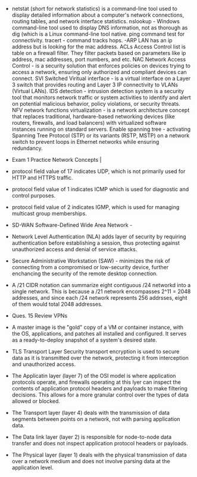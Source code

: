 - netstat (short for network statistics) is a command-line tool used to display detailed information about a computer's network connections, routing tables, and network interface statistics. nslookup - Windows command-line tool used to display DNS information, not as thorough as dig (which is a Linux command-line tool native. ping command test for connectivity. tracert - command tracks hops. 
-ARP LAN has an ip address but is looking for the mac address. ACLs Access Control list is table on a firewall filter. They filter packets based on parameters like ip address, mac addresses, port numbers, and etc.
NAC Network Access Control - is a security  solution that enforces policies on devices trying to access a network, ensuring only authorized  and compliant devices can connect.
SVI Switched Viritual interface - is a virtual interface on a Layer 3 switch that provides routing and Layer 3 IP connectivity to VLANs (Virtual LANs). 
IDS detection - intrusion detection system is a security tool  that monitors network traffic or system activities to identify and alert on potential malicious behavior, policy violations, or security threats.
NFV network functions virtualization - is a network architecture concept that replaces traditional, hardware-based networking devices (like routers, firewalls, and load balancers) with virtualized software instances running on standard servers.
Enable spanning tree - activating Spanning Tree Protocol (STP) or its variants (RSTP, MSTP) on a network switch to prevent loops in Ethernet networks while ensuring redundancy.

- Exam 1 Practice Network Concepts |
 - protocol field value of 17 indicates UDP, which is not primarily used for HTTP and HTTPS traffic.
 - protocol field value of 1 indicates ICMP which is used for diagnostic and control purposes.
 - protocol field value of 2 indicates IGMP, which is used for managing multicast group memberships.
 - SD-WAN Software-Defined Wide Area Network -
 - Network Level Authentication (NLA) adds layer of security by requiring authentication before establishing a session, thus protecting against unauthorized access and denial of service attacks.
 - Secure Administrative Workstation (SAW) - minimizes the risk of connecting from a compromised or low-security device, further enchancing the security of the remote desktop connection.
  
- A /21 CIDR notation can summarize eight contiguous /24 networkd into a single network. This is because a /21 network encompasses 2^11 = 2048 addresses, and since each /24 network represents 256 addrsses, eight of them would total 2048 addresses.
- Ques. 15 Review VPNs
- A master image is the "gold" copy of a VM or container instance, with the OS, applications, and patches all installed and configured. It serves as a ready-to-deploy snapshot of a system's desired state.
- TLS Transport Layer Security transport encryption is used to secure data as it is transmitted over the network, protecting it from interception and unauthorized access.
- The Applicatin layer (layer 7) of the OSI model is where application protocols operate, and firewalls operating at this lyer can inspect the contents of application protocol headers and payloads to make filtering decisions. This allows for a more granular control over the types of data allowed or blocked.
- The Transport layer (layer 4) deals with the transmission of data segments between points on a network, not with parsing application data.
- The Data link layer (layer 2) is responsible for node-to-node data transfer and does not inspect application protocol headers or payloads.
- The Physical layer (layer 1) deals with the physical transmission of data over a network medium and does not involve parsing data at the application level.
